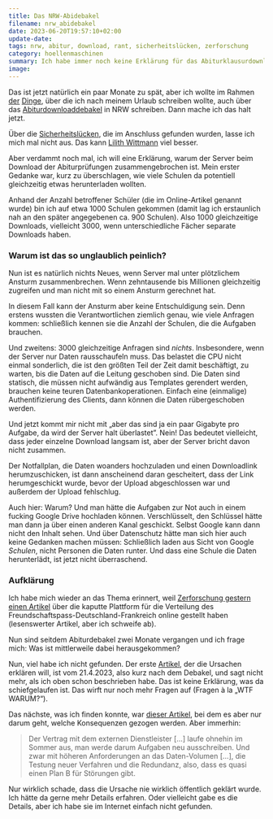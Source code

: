 ```yaml
---
title: Das NRW-Abidebakel
filename: nrw_abidebakel
date: 2023-06-20T19:57:10+02:00
update-date:
tags: nrw, abitur, download, rant, sicherheitslücken, zerforschung
category: hoellenmaschinen
summary: Ich habe immer noch keine Erklärung für das Abiturklausurdownloaddebakel in NRW 2023
image:
---
```


Das ist jetzt natürlich ein paar Monate zu spät, aber ich wollte im Rahmen [der](/blogposts/logging) [Dinge](/blogposts/ms_preiserhoehung), über die ich nach meinem Urlaub schreiben wollte, auch über das [Abiturdownloaddebakel](https://www.heise.de/news/Technikpanne-bei-Abitur-in-NRW-Ueberlastete-Server-sollen-Ursache-gewesen-sein-8976516.html) in NRW schreiben. Dann mache ich das halt jetzt.

Über die [Sicherheitslücken](https://www.heise.de/news/Technikpanne-bei-Abitur-in-NRW-Ueberlastete-Server-sollen-Ursache-gewesen-sein-8976516.html), die im Anschluss gefunden wurden, lasse ich mich mal nicht aus. Das kann [Lilith Wittmann](https://twitter.com/LilithWittmann/status/1650586828099993602) viel besser.

Aber verdammt noch mal, ich will eine Erklärung, warum der Server beim Download der Abiturprüfungen zusammengebrochen ist. Mein erster Gedanke war, kurz zu überschlagen, wie viele Schulen da potentiell gleichzeitig etwas herunterladen wollten.

Anhand der Anzahl betroffener Schüler (die im Online-Artikel genannt wurde) bin ich auf etwa 1000 Schulen gekommen (damit lag ich erstaunlich nah an den später angegebenen ca. 900 Schulen). Also 1000 gleichzeitige Downloads, vielleicht 3000, wenn unterschiedliche Fächer separate Downloads haben.

### Warum ist das so unglaublich peinlich?

Nun ist es natürlich nichts Neues, wenn Server mal unter plötzlichem Ansturm zusammenbrechen. Wenn zehntausende bis Millionen gleichzeitig zugreifen und man nicht mit so einem Ansturm gerechnet hat.

In diesem Fall kann der Ansturm aber keine Entschuldigung sein. Denn erstens wussten die Verantwortlichen ziemlich genau, wie viele Anfragen kommen: schließlich kennen sie die Anzahl der Schulen, die die Aufgaben brauchen.

Und zweitens: 3000 gleichzeitige Anfragen sind _nichts_. Insbesondere, wenn der Server nur Daten rausschaufeln muss. Das belastet die CPU nicht einmal sonderlich, die ist den größten Teil der Zeit damit beschäftigt, zu warten, bis die Daten auf die Leitung geschoben sind. Die Daten sind statisch, die müssen nicht aufwändig aus Templates gerendert werden, brauchen keine teuren Datenbankoperationen. Einfach eine (einmalige) Authentifizierung des Clients, dann können die Daten rübergeschoben werden.

Und jetzt kommt mir nicht mit „aber das sind ja ein paar Gigabyte pro Aufgabe, da wird der Server halt überlastet”. Nein! Das bedeutet vielleicht, dass jeder einzelne Download langsam ist, aber der Server bricht davon nicht zusammen.

Der Notfallplan, die Daten woanders hochzuladen und einen Downloadlink herumzuschicken, ist dann anscheinend daran gescheitert, dass der Link herumgeschickt wurde, bevor der Upload abgeschlossen war und außerdem der Upload fehlschlug.

Auch hier: Warum? Und man hätte die Aufgaben zur Not auch in einem fucking Google Drive hochladen können. Verschlüsselt, den Schlüssel hätte man dann ja über einen anderen Kanal geschickt. Selbst Google kann dann nicht den Inhalt sehen. Und über Datenschutz hätte man sich hier auch keine Gedanken machen müssen: Schließlich laden aus Sicht von Google _Schulen_, nicht Personen die Daten runter. Und dass eine Schule die Daten herunterlädt, ist jetzt nicht überraschend.

### Aufklärung

Ich habe mich wieder an das Thema erinnert, weil [Zerforschung gestern einen Artikel](https://zerforschung.org/posts/freundschaftspass-de/) über die kaputte Plattform für die Verteilung des Freundschaftspass-Deutschland-Frankreich online gestellt haben (lesenswerter Artikel, aber ich schweife ab).

Nun sind seitdem Abiturdebakel zwei Monate vergangen und ich frage mich: Was ist mittlerweile dabei herausgekommen?

Nun, viel habe ich nicht gefunden. Der erste [Artikel](https://www.tagesschau.de/inland/regional/nordrheinwestfalen/wdr-abi-pannen-lehrer-finden-fehler-in-bio-und-informatik-klausuren-100.html), der die Ursachen erklären will, ist vom 21.4.2023, also kurz nach dem Debakel, und sagt nicht mehr, als ich oben schon beschrieben habe. Das ist keine Erklärung, was da schiefgelaufen ist. Das wirft nur noch mehr Fragen auf (Fragen à la „WTF WARUM?“).

Das nächste, was ich finden konnte, war [dieser Artikel](https://www.tagesschau.de/inland/regional/nordrheinwestfalen/wdr-schulministerin-feller-zieht-konsequenzen-aus-abi-panne-100.html), bei dem es aber nur darum geht, welche Konsequenzen gezogen werden. Aber immerhin:

> Der Vertrag mit dem externen Dienstleister […] laufe ohnehin im Sommer aus, man werde darum Aufgaben neu ausschreiben. Und zwar mit höheren Anforderungen an das Daten-Volumen […], die Testung neuer Verfahren und die Redundanz, also, dass es quasi einen Plan B für Störungen gibt.

Nur wirklich schade, dass die Ursache nie wirklich öffentlich geklärt wurde. Ich hätte da gerne mehr Details erfahren. Oder vielleicht gabe es die Details, aber ich habe sie im Internet einfach nicht gefunden.
